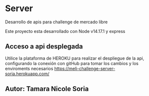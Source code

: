 # Server

Desarrollo de apis para challenge de mercado libre

Este proyecto esta desarrollado con Node v14.17.1 y express

## Acceso a api desplegada

Utilice la plataforma de HEROKU para realizar el despliegue de la api, configurando la conexión con gitHub para tomar los cambios y los enviroments necesarios
https://meli-challenge-server-soria.herokuapp.com/

## Autor: Tamara Nicole Soria
